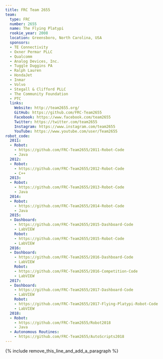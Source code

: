 ```yaml
---
title: FRC Team 2655
team:
  type: FRC
  number: 2655
  name: The Flying Platypi
  rookie_year: 2008
  location: Greensboro, North Carolina, USA
  sponsors:
  - TE Connectivity
  - Oxner Permar PLLC
  - Qualcomm
  - Analog Devices, Inc.
  - Tuggle Duggins PA
  - Ralph Lauren
  - HondaJet
  - Inmar
  - Volvo
  - Stegall & Clifford PLLC
  - The Community Foundation
  - PTC
  links:
    Website: http://team2655.org/
    GitHub: https://github.com/FRC-Team2655
    Facebook: https://www.facebook.com/team2655
    Twitter: https://twitter.com/team2655
    Instagram: https://www.instagram.com/team2655
    YouTube: https://www.youtube.com/user/Team2655
robot_code:
  2011:
  - Robot:
    - https://github.com/FRC-Team2655/2011-Robot-Code
    - Java
  2012:
  - Robot:
    - https://github.com/FRC-Team2655/2012-Robot-Code
    - C++
  2013:
  - Robot:
    - https://github.com/FRC-Team2655/2013-Robot-Code
    - Java
  2014:
  - Robot:
    - https://github.com/FRC-Team2655/2014-Robot-Code
    - Java
  2015:
  - Dashboard:
    - https://github.com/FRC-Team2655/2015-Dashboard-Code
    - LabVIEW
    Robot:
    - https://github.com/FRC-Team2655/2015-Robot-Code
    - LabVIEW
  2016:
  - Dashboard:
    - https://github.com/FRC-Team2655/2016-Dashboard-Code
    - LabVIEW
    Robot:
    - https://github.com/FRC-Team2655/2016-Competition-Code
    - LabVIEW
  2017:
  - Dashboard:
    - https://github.com/FRC-Team2655/2017-Dashboard-Code
    - LabVIEW
    Robot:
    - https://github.com/FRC-Team2655/2017-Flying-Platypi-Robot-Code
    - LabVIEW
  2018:
  - Robot:
    - https://github.com/FRC-Team2655/Robot2018
    - Java
  - Autonomous Routines:
    - https://github.com/FRC-Team2655/AutoScripts2018
---
```


{% include remove_this_line_and_add_a_paragraph %}
